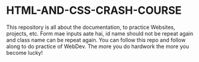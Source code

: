 # HTML-AND-CSS-CRASH-COURSE
This repository is all about the documentation, to practice Websites, projects, etc.
Form mae inputs aate hai, id name should not be repeat again and class name can be repeat again.
You can follow this repo and follow along to do practice of WebDev.
The more you do hardwork the more you become lucky!

